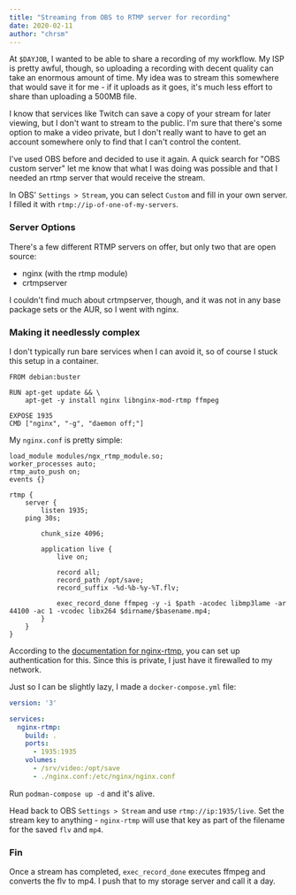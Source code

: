 ```yaml
---
title: "Streaming from OBS to RTMP server for recording"
date: 2020-02-11
author: "chrsm"
---
```


At `$DAYJOB`, I wanted to be able to share a recording of my workflow.
My ISP is pretty awful, though, so uploading a recording with decent quality can
take an enormous amount of time. My idea was to stream this somewhere that would
save it for me - if it uploads as it goes, it's much less effort to share
than uploading a 500MB file.

I know that services like Twitch can save a copy of your stream for later
viewing, but I don't want to stream to the public. I'm sure that there's some
option to make a video private, but I don't really want to have to get an
account somewhere only to find that I can't control the content.

I've used OBS before and decided to use it again. A quick search for
"OBS custom server" let me know that what I was doing was possible and that I
needed an rtmp server that would receive the stream.

In OBS' `Settings > Stream`, you can select `Custom` and fill in your own server.
I filled it with `rtmp://ip-of-one-of-my-servers`.

### Server Options

There's a few different RTMP servers on offer, but only two that are open source:

- nginx (with the rtmp module)
- crtmpserver 

I couldn't find much about crtmpserver, though, and it was not in any base
package sets or the AUR, so I went with nginx.

### Making it needlessly complex

I don't typically run bare services when I can avoid it, so of course I stuck
this setup in a container.


```
FROM debian:buster

RUN apt-get update && \
	apt-get -y install nginx libnginx-mod-rtmp ffmpeg

EXPOSE 1935
CMD ["nginx", "-g", "daemon off;"]
```

My `nginx.conf` is pretty simple:

```
load_module modules/ngx_rtmp_module.so;
worker_processes auto;
rtmp_auto_push on;
events {}

rtmp {
    server {
        listen 1935;
	ping 30s;

        chunk_size 4096;

        application live {
            live on;

            record all;
            record_path /opt/save;
            record_suffix -%d-%b-%y-%T.flv;

            exec_record_done ffmpeg -y -i $path -acodec libmp3lame -ar 44100 -ac 1 -vcodec libx264 $dirname/$basename.mp4;
        }
    }
}
```

According to the [documentation for nginx-rtmp](https://github.com/arut/nginx-rtmp-module/wiki/Directives#notify),
you can set up authentication for this. Since this is private, I just have it firewalled
to my network.

Just so I can be slightly lazy, I made a `docker-compose.yml` file:

```yaml
version: '3'

services:
  nginx-rtmp:
    build: .
    ports:
      - 1935:1935
    volumes:
      - /srv/video:/opt/save
      - ./nginx.conf:/etc/nginx/nginx.conf
```

Run `podman-compose up -d` and it's alive.

Head back to OBS `Settings > Stream` and use `rtmp://ip:1935/live`.
Set the stream key to anything - `nginx-rtmp` will use that key as part of the
filename for the saved `flv` and `mp4`.

### Fin

Once a stream has completed, `exec_record_done` executes ffmpeg and converts
the flv to mp4. I push that to my storage server and call it a day.
